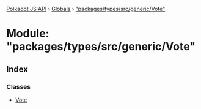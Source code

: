 [Polkadot JS API](../README.md) › [Globals](../globals.md) › ["packages/types/src/generic/Vote"](_packages_types_src_generic_vote_.md)

# Module: "packages/types/src/generic/Vote"

## Index

### Classes

* [Vote](../classes/_packages_types_src_generic_vote_.vote.md)
